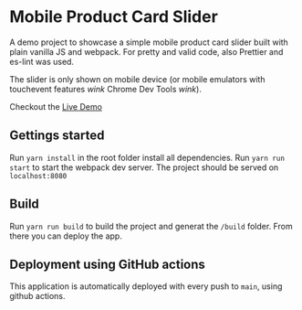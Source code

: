 # Mobile Product Card Slider

A demo project to showcase a simple mobile product card slider built with plain vanilla JS and webpack.
For pretty and valid code, also Prettier and es-lint was used.

The slider is only shown on mobile device (or mobile emulators with touchevent features _wink_ Chrome Dev Tools _wink_).

Checkout the [Live Demo](https://tractivedemo.versusreality.at/)

## Gettings started

Run `yarn install` in the root folder install all dependencies.
Run `yarn run start` to start the webpack dev server. The project should be served on `localhost:8080`

## Build

Run `yarn run build` to build the project and generat the `/build` folder. From there you can deploy the app.

## Deployment using GitHub actions

This application is automatically deployed with every push to `main`, using github actions.
